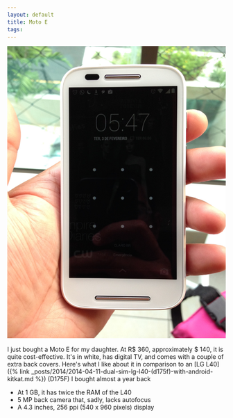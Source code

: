 ```yaml
---
layout: default
title: Moto E
tags:
---
```


![Moto E](/assets/img/moto-e.jpg)

I just bought a Moto E for my daughter. At R$ 360, approximately $ 140, it is quite cost-effective. It's in white, has digital TV, and comes with a couple of extra back covers. Here's what I like about it in comparison to an [LG L40]({% link _posts/2014/2014-04-11-dual-sim-lg-l40-(d175f)-with-android-kitkat.md %}) (D175F) I bought almost a year back

* At 1 GB, it has twice the RAM of the L40
* 5 MP back camera that, sadly, lacks autofocus
* A 4.3 inches, 256 ppi (540 x 960 pixels) display
